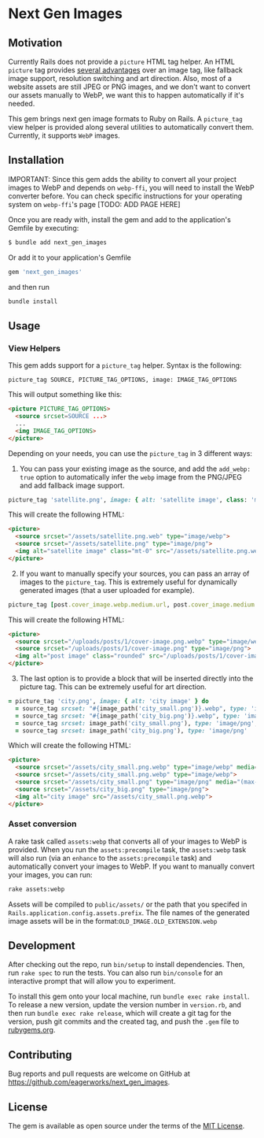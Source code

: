 # Next Gen Images

## Motivation

Currently Rails does not provide a `picture` HTML tag helper. An HTML `picture` tag provides [several advantages](TODO:LINK) over an image tag, like fallback image support, resolution switching and art direction.
Also, most of a website assets are still JPEG or PNG images, and we don't want to convert our assets manually to WebP, we want this to happen automatically if it's needed.

This gem brings next gen image formats to Ruby on Rails. A `picture_tag` view helper is provided along several utilities to automatically convert them. Currently, it supports `WebP` images.


## Installation

IMPORTANT:
Since this gem adds the ability to convert all your project images to WebP and depends on `webp-ffi`, you will need to install the WebP converter before. You can check specific instructions for your operating system on `webp-ffi`'s page [TODO: ADD PAGE HERE]

Once you are ready with, install the gem and add to the application's Gemfile by executing:

```bash
$ bundle add next_gen_images
```

Or add it to your application's Gemfile
```ruby
gem 'next_gen_images'
```
and then run 
```bash
bundle install
```

## Usage

### View Helpers

This gem adds support for a `picture_tag` helper. Syntax is the following:
```
picture_tag SOURCE, PICTURE_TAG_OPTIONS, image: IMAGE_TAG_OPTIONS
```

This will output something like this:
```html
<picture PICTURE_TAG_OPTIONS>
  <source srcset=SOURCE ...>
  ... 
  <img IMAGE_TAG_OPTIONS>
</picture>
```

Depending on your needs, you can use the `picture_tag` in 3 different ways:

1. You can pass your existing image as the source, and add the `add_webp: true` option to automatically infer the `webp` image from the PNG/JPEG and add fallback image support.
```ruby
picture_tag 'satellite.png', image: { alt: 'satellite image', class: 'mt-0' }, add_webp: true
```
This will create the following HTML:
```html
<picture>
  <source srcset="/assets/satellite.png.web" type="image/webp">
  <source srcset="/assets/satellite.png" type="image/png">
  <img alt="satellite image" class="mt-0" src="/assets/satellite.png.webp">
</picture>
```

2. If you want to manually specify your sources, you can pass an array of images to the `picture_tag`. This is extremely useful for dynamically generated images (that a user uploaded for example).
```ruby
picture_tag [post.cover_image.webp.medium.url, post.cover_image.medium.url], image: { alt: 'post image', class: 'rounded' }
```

This will create the following HTML:
```html
<picture>
  <source srcset="/uploads/posts/1/cover-image.png.webp" type="image/webp">
  <source srcset="/uploads/posts/1/cover-image.png" type="image/png">
  <img alt="post image" class="rounded" src="/uploads/posts/1/cover-image.png.webp">
</picture>
```

3. The last option is to provide a block that will be inserted directly into the picture tag. This can be extremely useful for art direction.

```ruby
= picture_tag 'city.png', image: { alt: 'city image' } do
  = source_tag srcset: "#{image_path('city_small.png')}.webp", type: 'image/webp', media: '(max-width: 1728px)'
  = source_tag srcset: "#{image_path('city_big.png')}.webp", type: 'image/webp'
  = source_tag srcset: image_path('city_small.png'), type: 'image/png', media: '(max-width: 1728px)'
  = source_tag srcset: image_path('city_big.png'), type: 'image/png'
```
Which will create the following HTML:
```html
<picture>
  <source srcset="/assets/city_small.png.webp" type="image/webp" media="(max-width: 1728px)">
  <source srcset="/assets/city_small.png.webp" type="image/webp">
  <source srcset="/assets/city_small.png" type="image/png" media="(max-width: 1728px)">
  <source srcset="/assets/city_big.png" type="image/png">
  <img alt="city image" src="/assets/city_small.png.webp">
</picture>
```

### Asset conversion

A rake task called `assets:webp` that converts all of your images to WebP is provided. When you run the `assets:precompile` task, the `assets:webp` task will also run (via an `enhance` to the `assets:precompile` task) and automatically convert your images to WebP.
If you want to manually convert your images, you can run:
```bash
rake assets:webp
```
Assets will be compiled to `public/assets/` or the path that you specifed in `Rails.application.config.assets.prefix`.
The file names of the generated image assets will be in the format:`OLD_IMAGE.OLD_EXTENSION.webp`

## Development

After checking out the repo, run `bin/setup` to install dependencies. Then, run `rake spec` to run the tests. You can also run `bin/console` for an interactive prompt that will allow you to experiment.

To install this gem onto your local machine, run `bundle exec rake install`. To release a new version, update the version number in `version.rb`, and then run `bundle exec rake release`, which will create a git tag for the version, push git commits and the created tag, and push the `.gem` file to [rubygems.org](https://rubygems.org).

## Contributing

Bug reports and pull requests are welcome on GitHub at https://github.com/eagerworks/next_gen_images.

## License

The gem is available as open source under the terms of the [MIT License](https://opensource.org/licenses/MIT).
